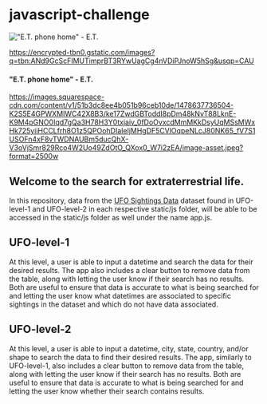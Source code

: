 # javascript-challenge

!["E.T. phone home" - E.T.](https://encrypted-tbn0.gstatic.com/images?q=tbn:ANd9GcScFIMUTimprBT3RYwUagCg4nVDiPJnoW5hSg&usqp=CAU)

https://encrypted-tbn0.gstatic.com/images?q=tbn:ANd9GcScFIMUTimprBT3RYwUagCg4nVDiPJnoW5hSg&usqp=CAU
#### "E.T. phone home" - E.T.


https://images.squarespace-cdn.com/content/v1/51b3dc8ee4b051b96ceb10de/1478637736504-K2S5E4GPWXMIWC42X8B3/ke17ZwdGBToddI8pDm48kNvT88LknE-K9M4pGNO0Iqd7gQa3H78H3Y0txjaiv_0fDoOvxcdMmMKkDsyUqMSsMWxHk725yiiHCCLfrh8O1z5QPOohDIaIeljMHgDF5CVlOqpeNLcJ80NK65_fV7S1USOFn4xF8vTWDNAUBm5ducQhX-V3oVjSmr829Rco4W2Uo49ZdOtO_QXox0_W7i2zEA/image-asset.jpeg?format=2500w
## Welcome to the search for extraterrestrial life. 

In this repository, data from the [UFO Sightings Data](https://github.com/kylagelev/javascript-challenge/blob/main/UFO-level-1/static/js/data.js) dataset found in UFO-level-1 and UFO-level-2 in each respective static/js folder, will be able to be accessed in the static/js folder as well under the name app.js.

## UFO-level-1

At this level, a user is able to input a datetime and search the data for their desired results. The app also includes a clear button to remove data from the table, along with letting the user know if their search has no results. Both are useful to ensure that data is accurate to what is being searched for and letting the user know what datetimes are associated to specific sightings in the dataset and which do not have data associated.

## UFO-level-2

At this level, a user is able to input a datetime, city, state, country, and/or shape to search the data to find their desired results. The app, similarly to UFO-level-1, also includes a clear button to remove data from the table, along with letting the user know if their search has no results. Both are useful to ensure that data is accurate to what is being searched for and letting the user know whether their search contains results.
